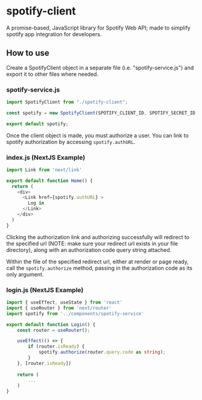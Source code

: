 # spotify-client
A promise-based, JavaScript library for Spotify Web API; made to simplify spotify app integration for developers.


## How to use
Create a SpotifyClient object in a separate file (i.e. "spotify-service.js") and export it to other files where needed.

### spotify-service.js
```typescript
import SpotifyClient from "./spotify-client";

const spotify = new SpotifyClient(SPOTIFY_CLIENT_ID, SPOTIFY_SECRET_ID, SPOTIFY_REDIRECT_URL, SPOTIFY_SCOPES);

export default spotify;
```

Once the client object is made, you must authorize a user. You can link to spotify authorization by accessing ```spotify.authURL```.

### index.js (NextJS Example)
```typescript
import Link from 'next/link'

export default function Home() {
  return (
    <div>
      <Link href={spotify.authURL} >
        Log in
      </Link>
    </div>
  )
}
```

Clicking the authorization link and authorizing successfully will redirect to the specified url (NOTE: make sure your redirect url exists in your file directory), along with an authorization code query string attached.

Within the file of the specified redirect url, either at render or page ready, call the ```spotify.authorize``` method, passing in the authorization code as its only argument.

### login.js (NextJS Example)
```typescript
import { useEffect, useState } from 'react'
import { useRouter } from 'next/router'
import spotify from '../components/spotify-service'

export default function Login() {
    const router = useRouter();

    useEffect(() => {
        if (router.isReady) {
            spotify.authorize(router.query.code as string);
        }
    }, [router.isReady])
    
    return (
        ...
    )
}
```
